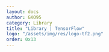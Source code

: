 ```yaml
---
layout: docs
author: GKO95
category: Library
title: "Library | TensorFlow"
logo: "/assets/img/res/logo-tf2.png"
order: 0x13
---
```


